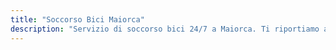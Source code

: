 ```yaml
---
title: "Soccorso Bici Maiorca"
description: "Servizio di soccorso bici 24/7 a Maiorca. Ti riportiamo a casa insieme alla tua bici se qualcosa va storto."
---
```


<!-- Content will be added later -->
